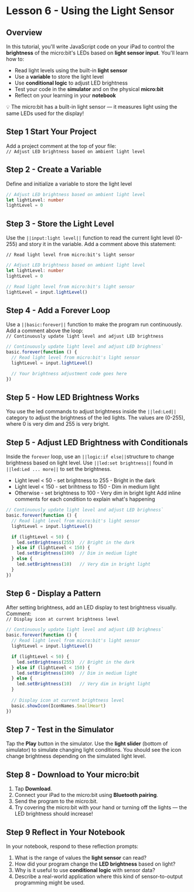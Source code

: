 # Lesson 6 - Using the Light Sensor

## Overview

In this tutorial, you'll write JavaScript code on your iPad to control 
the **brightness** of the micro:bit's LEDs based on **light sensor input**. 
You'll learn how to:

* Read light levels using the built-in **light sensor**
* Use a **variable** to store the light level
* Use **conditional logic** to adjust LED brightness
* Test your code in the **simulator** and on the physical **micro\:bit**
* Reflect on your learning in your **notebook**

💡 The micro:bit has a built-in light sensor — it measures light using 
the same LEDs used for the display!

## Step 1  Start Your Project

Add a project comment at the top of your file:  
`// Adjust LED brightness based on ambient light level`

## Step 2 - Create a Variable

Define and initialize a variable to store the light level

```typescript
// Adjust LED brightness based on ambient light level
let lightLevel: number
lightLevel = 0
```

## Step 3 - Store the Light Level
Use the ``||input:light level||`` function to read the current light level (0-255) 
and story it in the variable. Add a comment above this statement:  

`// Read light level from micro:bit's light sensor`

```typescript
// Adjust LED brightness based on ambient light level
let lightLevel: number
lightLevel = 0

// Read light level from micro:bit's light sensor
lightLevel = input.lightLevel()
```

## Step 4 - Add a Forever Loop

Use a ``||basic:forever||`` function to make the program run continuously.  
Add a comment above the loop:  
`// Continuously update light level and adjust LED brightness`

```javascript
// Continuously update light level and adjust LED brighness`
basic.forever(function () {
  // Read light level from micro:bit's light sensor
  lightLevel = input.lightLevel()

  // Your brightness adjustment code goes here
})
```
## Step 5 - How LED Brightness Works 
You use the led commands to adjust brightness inside the ``||led:Led||`` category 
to adjust the brightness of the led lights. The values are (0-255), where 0 is very 
dim and 255 is very bright.

## Step 5 - Adjust LED Brightness with Conditionals

Inside the `forever` loop, use an ``||logic:if else||``structure to change 
brightness based on light level. Use ``||led:set brightness||`` found in 
``||led:Led ... more||`` to set the brightness. 
* Light level < 50 - set brightness to 255 - Bright in the dark
* Light level < 150 - set brihtness to 150 - Dim in medium light 
* Otherwise - set brightness to 100 - Very dim in bright light 
Add inline comments for each condition to explain what's happening

```javascript
// Continuously update light level and adjust LED brighness`
basic.forever(function () {
  // Read light level from micro:bit's light sensor
  lightLevel = input.lightLevel()

  if (lightLevel < 50) { 
    led.setBrightness(255)  // Bright in the dark
  } else if (lightLevel < 150) {
    led.setBrightness(100)  // Dim in medium light
  } else {
    led.setBrightness(10)   // Very dim in bright light
  }
})
```

## Step 6 - Display a Pattern

After setting brightness, add an LED display to test brightness visually.  
Comment:  
``// Display icon at current brightness level``

```javascript
// Continuously update light level and adjust LED brighness`
basic.forever(function () {
  // Read light level from micro:bit's light sensor
  lightLevel = input.lightLevel()

  if (lightLevel < 50) { 
    led.setBrightness(255)  // Bright in the dark
  } else if (lightLevel < 150) {
    led.setBrightness(100)  // Dim in medium light
  } else {
    led.setBrightness(10)   // Very dim in bright light
  }
  
  // Display icon at current brightness level
  basic.showIcon(IconNames.SmallHeart)
})
```

## Step 7 - Test in the Simulator

Tap the **Play** button in the simulator.
Use the **light slider** (bottom of simulator) to simulate changing light conditions.
You should see the icon change brightness depending on the simulated light level.

## Step 8 - Download to Your micro:bit

1. Tap **Download**.
2. Connect your iPad to the micro\:bit using **Bluetooth pairing**.
3. Send the program to the micro\:bit.
4. Try covering the micro\:bit with your hand or turning off the lights — the LED brightness should increase!

## Step 9  Reflect in Your Notebook

In your notebook, respond to these reflection prompts:

1. What is the range of values the **light sensor** can read?
2. How did your program change the **LED brightness** based on light?
3. Why is it useful to use **conditional logic** with sensor data?
4. Describe a real-world application where this kind of sensor-to-output programming might be used.

